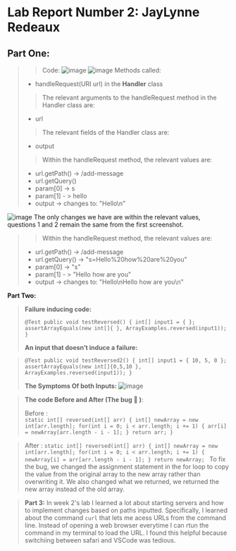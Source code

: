# Lab Report Number 2: JayLynne Redeaux 
## __Part One:__
> 
> > Code: 
> > ![image](https://user-images.githubusercontent.com/130107248/234170525-1f2f9aad-c7ee-45dd-b54f-f662d336acc1.png)
![image](https://user-images.githubusercontent.com/130107248/236961437-2eb87267-22f0-4c17-9b71-62acc20b96ef.png)
>Methods called:
>* handleRequest(URI url) in the __Handler__ class
>>The relevant arguments to the handleRequest method in the Handler class are:
>* url
>>The relevant fields of the Handler class are:
>* output
>>Within the handleRequest method, the relevant values are:
>* url.getPath() -> /add-message
>* url.getQuery()
>* param[0] -> s 
>* param[1] - > hello
>* output -> changes to: "Hello\n"

![image](https://user-images.githubusercontent.com/130107248/236962877-df126c8f-ffbb-4526-93ed-20d03baa6d78.png)
The only changes we have are within the relevant values, questions 1 and 2 remain the same from the first screenshot. 
>>Within the handleRequest method, the relevant values are:
>* url.getPath() -> /add-message
>* url.getQuery() -> "s=Hello%20how%20are%20you"
>* param[0] -> "s" 
>* param[1] - > "Hello how are you"
>* output -> changes to: "Hello\nHello how are you\n"
>
__Part Two:__
>__Failure inducing code:__ 
>
  >`@Test
  >public void testReversed() {
  >  int[] input1 = { };
  >  assertArrayEquals(new int[]{ }, ArrayExamples.reversed(input1));
  >}`
> 
> __An input that doesn’t induce a failure:__
 
>`@Test
  public void testReversed2() {
    int[] input1 = { 10, 5, 0 };
    assertArrayEquals(new int[]{0,5,10 }, ArrayExamples.reversed(input1));
  }`
>
> __The Symptoms Of both Inputs:__
> ![image](https://user-images.githubusercontent.com/130107248/234173007-aaa68a2f-424d-4619-b3aa-89d30fcc72c3.png)

>__The code Before and After (The bug 🐞 )__:
>
>Before :   
 `static int[] reversed(int[] arr) {
    int[] newArray = new int[arr.length];
    for(int i = 0; i < arr.length; i += 1) {
      arr[i] = newArray[arr.length - i - 1];
    }
    return arr;
  }`
 
>After :
 ` static int[] reversed(int[] arr) {
    int[] newArray = new int[arr.length];
    for(int i = 0; i < arr.length; i += 1) {
      newArray[i] = arr[arr.length - i - 1];
    }
    return newArray; 
    `
> To fix the bug, we changed the assignment statement in the for loop to copy the value from the original array to the new array rather than overwriting it. We also changed what we returned, we returned the new array instead of the old array. 


>__Part 3:__
>In week 2's lab I learned a lot about starting servers and how to implement changes based on paths inputted. Specifically, I learned about the command `curl` that lets me acess URLs from the command line. Instead of opening a web browser everytime I can rtun the command in my terminal to load the URL. I found this helpful because switchiing between safari and VSCode was tedious. 
